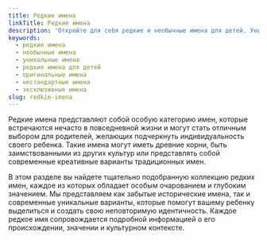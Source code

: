 ```yaml
---
title: Редкие имена
linkTitle: Редкие имена
description: 'Откройте для себя редкие и необычные имена для детей. Уникальные варианты имен, которые выделят вашего ребенка среди сверстников.'
keywords:
  - редкие имена
  - необычные имена
  - уникальные имена
  - редкие имена для детей
  - оригинальные имена
  - нестандартные имена
  - эксклюзивные имена
slug: redkie-imena
---
```


Редкие имена представляют собой особую категорию имен, которые встречаются нечасто в повседневной жизни и могут стать отличным выбором для родителей, желающих подчеркнуть индивидуальность своего ребенка. Такие имена могут иметь древние корни, быть заимствованными из других культур или представлять собой современные креативные варианты традиционных имен.

В этом разделе вы найдете тщательно подобранную коллекцию редких имен, каждое из которых обладает особым очарованием и глубоким значением. Мы представляем как забытые исторические имена, так и современные уникальные варианты, которые помогут вашему ребенку выделиться и создать свою неповторимую идентичность. Каждое редкое имя сопровождается подробной информацией о его происхождении, значении и культурном контексте.
